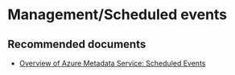 <properties
	pageTitle="Management/Scheduled events"
	description="Management/Scheduled events"
	service="microsoft.compute"
	resource="virtualmachines"
	authors="scottazure"
	displayOrder=""
	selfHelpType="generic"
	supportTopicIds="32591160"
	resourceTags="linux, redhat"
	productPesIds="15571, 15797"
	cloudEnvironments="public"
/>

# Management/Scheduled events

## **Recommended documents**
* [Overview of Azure Metadata Service: Scheduled Events](https://docs.microsoft.com/azure/virtual-machines/linux/scheduled-events)<br>
